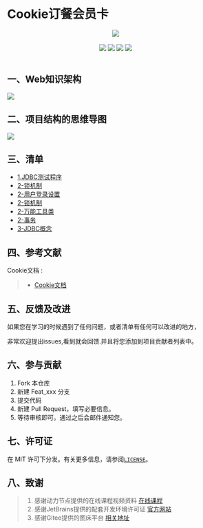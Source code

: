 # Cookie订餐会员卡

<center>
<img src="https://gitee.com/YunboCheng/imageBad/raw/master/image/JDBC.png" >
</center>

<br>

<div align="center">
    <img src="https://img.shields.io/badge/JDBC-数据库连接-mediumslateblue">
    <img src="https://img.shields.io/badge/Java-项目搭建-mediumslateblue">
    <img src="https://img.shields.io/badge/Mysql-数据库-mediumslateblue">
  <img src="https://visitor-badge.glitch.me/badge?page_id=YunboCheng4379.HTML-CSS-JS-Ajax-jQuery" >
<br>
<br>
</div>


## 一、Web知识架构

![](https://gitee.com/YunboCheng/imageBad/raw/master/image/JDBC%E7%9F%A5%E8%AF%86%E6%9E%B6%E6%9E%84.jpg)

## 二、项目结构的思维导图

![](https://gitee.com/YunboCheng/imageBad/raw/master/image/jdbc1.jpg)

## 三、清单

-	[1.JDBC测试程序](src/com/cyb/jdbc)
-	[2-锁机制](./src/lock)
-	[2-用户登录设置](./src/User/login/function)
-	[2-锁机制](./src/lock)
-	[2-万能工具类](./src/utils)
-	[2-事务](./src/Affair)
-	[3-JDBC概念](./jdbcNode/Concept.md)


## 四、参考文献

Cookie文档 :

> - [Cookie文档](https://developer.mozilla.org/zh-CN/docs/web/http/headers/cookie)

## 五、反馈及改进

如果您在学习的时候遇到了任何问题，或者清单有任何可以改进的地方，

非常欢迎提出issues,看到就会回馈.并且将您添加到项目贡献者列表中。

## 六、参与贡献

1. Fork 本仓库
2. 新建 Feat_xxx 分支
3. 提交代码
4. 新建 Pull Request，填写必要信息。
5. 等待审核即可。通过之后会邮件通知您。

## 七、许可证

在 MIT 许可下分发。有关更多信息，请参阅[`LICENSE`](./LICENSE)。

## 八、致谢

>  1. 感谢动力节点提供的在线课程视频资料 [在线课程](https://www.bilibili.com/video/BV1Yz411B7Pk)
>  2. 感谢JetBrains提供的配套开发环境许可证 [官方网站](https://www.jetbrains.com/)
>  3. 感谢Gitee提供的图床平台 [相关地址](https://gitee.com/YunboCheng/imageBad)


